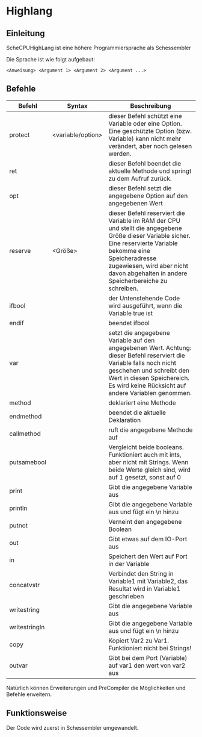 # Highlang
## Einleitung
ScheCPUHighLang ist eine höhere Programmiersprache als Schessembler

Die Sprache ist wie folgt aufgebaut:

`<Anweisung> <Argument 1> <Argument 2> <Argument ...>`

## Befehle

| Befehl        | Syntax                   | Beschreibung                                                                                                                                                                                                                                              |
|---------------|--------------------------|-----------------------------------------------------------------------------------------------------------------------------------------------------------------------------------------------------------------------------------------------------------|
| protect       | <variable/option> <ID>   | dieser Befehl schützt eine Variable oder eine Option. Eine geschützte Option (bzw. Variable) kann nicht mehr verändert, aber noch gelesen werden.                                                                                                         |
| ret           |                          | dieser Befehl beendet die aktuelle Methode und springt zu dem Aufruf zurück.                                                                                                                                                                              |
| opt           | <Option> <Wert>          | dieser Befehl setzt die angegebene Option auf den angegebenen Wert                                                                                                                                                                                        |
| reserve       | <Variable> <Größe>       | dieser Befehl reserviert die Variable im RAM der CPU und stellt die angegebene Größe dieser Variable sicher. Eine reservierte Variable bekomme eine Speicheradresse zugewiesen, wird aber nicht davon abgehalten in andere Speicherbereiche zu schreiben. |
| ifbool        | <Variable>               | der Untenstehende Code wird ausgeführt, wenn die Variable true ist                                                                                                                                                                                        |
| endif         |                          | beendet ifbool                                                                                                                                                                                                                                            |
| var           | <Variable> <Wert>        | setzt die angegebene Variable auf den angegebenen Wert. Achtung: dieser Befehl reserviert die Variable falls noch nicht geschehen und schreibt den Wert in diesen Speichereich. Es wird keine Rücksicht auf andere Variablen genommen.                    |
| method        | <Name>                   | deklariert eine Methode                                                                                                                                                                                                                                   |
| endmethod     |                          | beendet die aktuelle Deklaration                                                                                                                                                                                                                          |
| callmethod    | <Methode>                | ruft die angegebene Methode auf                                                                                                                                                                                                                           |
| putsamebool   | <Target> <Bool1> <Bool2> | Vergleicht beide booleans. Funktioniert auch mit ints, aber nicht mit Strings. Wenn beide Werte gleich sind, wird <target> auf 1 gesetzt, sonst auf 0                                                                                                     |
| print         | <Variable>               | Gibt die angegebene Variable aus                                                                                                                                                                                                                          |
| println       | <Variable>               | Gibt die angegebene Variable aus und fügt ein \n hinzu                                                                                                                                                                                                    |
| putnot        | <Variable>               | Verneint den angegebene Boolean                                                                                                                                                                                                                           |
| out           | <Variable> <Port>        | Gibt etwas auf dem IO-Port aus                                                                                                                                                                                                                            |
| in            | <Variable> <Port>        | Speichert den Wert auf Port in der Variable                                                                                                                                                                                                               |
| concatvstr    | <Variable1> <Variable2>  | Verbindet den String in Variable1 mit Variable2, das Resultat wird in Variable1 geschrieben                                                                                                                                                               |
| writestring   | <Port> <Variable>        | Gibt die angegebene Variable aus                                                                                                                                                                                                                          |
| writestringln | <Port> <Variable>        | Gibt die angegebene Variable aus und fügt ein \n hinzu                                                                                                                                                                                                    |
| copy          | <Var1> <Var2>            | Kopiert Var2 zu Var1. Funktioniert nicht bei Strings!                                                                                                                                                                                                     |
| outvar        | <Var1> <Var2>            | Gibt bei dem Port (Variable) auf var1 den wert von var2 aus                                                                                                                                                                                               |

Natürlich können Erweiterungen und PreCompiler die Möglichkeiten und Befehle erweitern.

## Funktionsweise
Der Code wird zuerst in Schessembler umgewandelt.
